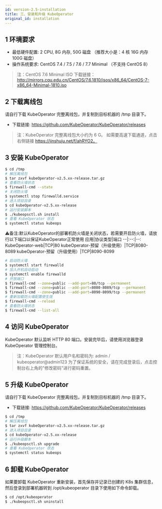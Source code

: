 ```yaml
---
id: version-2.5-installation
title: 三、安装和升级 KubeOperator
original_id: installation
---
```


## 1 环境要求

-  最低硬件配置: 2 CPU, 8G 内存, 50G 磁盘 （推荐大小是：4 核 16G 内存 100G 磁盘）
-  操作系统要求: CentOS 7.4 / 7.5 / 7.6 / 7.7 Minimal  （不支持 CentOS 8）

> 注：CentOS 7.6 Minimal ISO 下载链接：http://mirrors.cqu.edu.cn/CentOS/7.6.1810/isos/x86_64/CentOS-7-x86_64-Minimal-1810.iso

## 2 下载离线包

请自行下载 KubeOperator 完整离线包，并复制到目标机器的 /tmp 目录下。

-  下载链接: https://github.com/KubeOperator/KubeOperator/releases

> 注：KubeOperator 完整离线包大小约为 6 G。
> 如需要高速下载通道，点击右侧链接 https://jinshuju.net/f/ahRYO2。

## 3 安装 KubeOperator

``` bash
$ cd /tmp
# 解压离线包
$ tar zxvf kubeOperator-v2.5.xx-release.tar.gz
# 查看防火墙状态
$ firewall-cmd --state
# 关闭防火墙
$ systemctl stop firewalld.service
# 进入项目目录
$ cd kubeOperator-v2.5.xx-release
# 运行安装脚本
$ ./kubeopsctl.sh install
# 查看 KubeOperator 状态
$ systemctl status kubeops
```

⚠️备注:默认KubeOperator的部署机防火墙是关闭状态，若需要开启防火墙，请放行以下端口以保证KubeOperator正常使用
应用|协议类型|端口
--|:--:|--:
KubeOperator-web|TCP|80
kubeOperator-预留（升级使用）|TCP|8080-8089
kubeOperator-预留（升级使用）|TCP|8090-8099
```bash
# 启动防火墙
$ systemctl start firewalld
# 加入开机自动启动
$ systemctl enable firewalld
# 开放端口
$ firewall-cmd --zone=public --add-port=80/tcp --permanent
$ firewall-cmd --zone=public --add-port=8080-8089/tcp --permanent
$ firewall-cmd --zone=public --add-port=8090-8099/tcp --permanent
# 重新加载防火墙配置使生效
$ firewall-cmd --reload
# 查看防火墙状态
$ firewall-cmd --list-all
```
## 4 访问 KubeOperator

KubeOperator 默认监听 HTTP 80 端口。安装完毕后，请使用浏览器登录 KubeOperator 管理控制台。

> 注：KubeOperator 默认用户名和密码为: admin / kubeoperator@admin123
> 为了保证系统的安全，请在完成登录后，点击控制台右上角的"修改密码"进行密码重置。

## 5 升级 KubeOperator

请自行下载 KubeOperator 完整离线包，并复制到目标机器的 /tmp 目录下。

-  下载链接: https://github.com/KubeOperator/KubeOperator/releases

``` bash
$ cd /tmp
# 解压离线包
$ tar zxvf kubeOperator-v2.5.xx-release.tar.gz
# 进入项目目录
$ cd kubeOperator-v2.5.xx-release
# 运行升级脚本
$ ./kubeopsctl.sh upgrade
# 查看 KubeOperator 状态
$ systemctl status kubeops
```

## 6 卸载 KubeOperator

如果要卸载 KubeOperator 重新安装，首先保存并记录已创建的 K8s 集群信息，然后登录到部署机器转到 /opt/kubeoperator 目录下使用如下命令卸载。

``` bash
$ cd /opt/kubeoperator
$ ./kubeopsctl.sh uninstall

```

